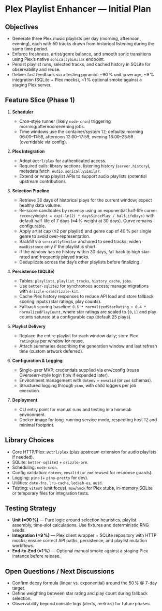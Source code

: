 # Plex Playlist Enhancer — Initial Plan

## Objectives
- Generate three Plex music playlists per day (morning, afternoon, evening), each with 50 tracks drawn from historical listening during the same time period.
- Enforce freshness, artist/genre balance, and smooth sonic transitions using Plex’s native `sonicallySimilar` endpoint.
- Persist playlist runs, selected tracks, and cached history in SQLite for observability and reuse.
- Deliver fast feedback via a testing pyramid: ~90 % unit coverage, ~9 % integration (SQLite + Plex mocks), ~1 % optional smoke against a staging Plex server.

## Feature Slice (Phase 1)
1. **Scheduler**
   - Cron-style runner (likely `node-cron`) triggering morning/afternoon/evening jobs.
   - Time windows use the container/system `TZ`; defaults: morning 06:00–11:59, afternoon 12:00–17:59, evening 18:00–23:59 (overridable via config).

2. **Plex Integration**
   - Adopt `@ctrl/plex` for authenticated access.
   - Required calls: library sections, listening history (`server.history`), metadata fetch, `Audio.sonicallySimilar`.
   - Extend or wrap playlist APIs to support audio playlists (potential upstream contribution).

3. **Selection Pipeline**
   - Retrieve 30 days of historical plays for the current window; expect healthy data volume.
   - Re-score candidates by recency using an exponential half-life curve: `recencyWeight = exp(-ln(2) * daysSincePlay / halfLifeDays)` with default half-life of 7 days (≈4 % weight at 30 days). Curve remains configurable.
   - Apply artist cap (≤2 per playlist) and genre cap of 40 % per single genre to avoid over-representation.
   - Backfill via `sonicallySimilar` anchored to seed tracks; widen `maxDistance` only if the playlist is short.
   - If the window has no history within 30 days, fall back to high star-rated and frequently played tracks.
   - Deduplicate across the day’s other playlists before finalizing.

4. **Persistence (SQLite)**
   - Tables: `playlists`, `playlist_tracks`, `history_cache`, `jobs`.
   - Use `better-sqlite3` for synchronous access; manage migrations with `drizzle-orm`/`drizzle-kit`.
   - Cache Plex history responses to reduce API load and store fallback scoring inputs (star ratings, play counts).
   - Fallback scoring baseline: `0.6 * normalizedStarRating + 0.4 * normalizedPlayCount`, where star ratings are scaled to `[0,1]` and play counts saturate at a configurable cap (default 25 plays).

5. **Playlist Delivery**
   - Replace the entire playlist for each window daily; store Plex `ratingKey` per window for reuse.
   - Attach summaries describing the generation window and last refresh time (custom artwork deferred).

6. **Configuration & Logging**
   - Single-user MVP: credentials supplied via env/config (reuse Overseerr-style login flow if expanded later).
   - Environment management with `dotenv` + `envalid` (or `zod` schemas).
   - Structured logging through `pino`, with child loggers per job execution.
7. **Deployment**
   - CLI entry point for manual runs and testing in a homelab environment.
   - Docker image for long-running service mode, respecting host `TZ` and minimal footprint.

## Library Choices
- Core HTTP/Plex: `@ctrl/plex` (plus upstream extension for audio playlists if needed).
- SQLite: `better-sqlite3` + `drizzle-orm`.
- Scheduling: `node-cron`.
- Config validation: `dotenv`, `envalid` (or `zod` reused for response guards).
- Logging: `pino` (+ `pino-pretty` for dev).
- Utilities: `date-fns`, `lru-cache`, `lodash-es`, `uuid`.
- Testing: `vitest` (unit focus), `msw`/`nock` for Plex stubs, in-memory SQLite or temporary files for integration tests.

## Testing Strategy
- **Unit (≈90 %)** — Pure logic around selection heuristics, playlist assembly, time-slot calculations. Use fixtures and deterministic RNG seeds.
- **Integration (≈9 %)** — Plex client wrapper + SQLite repository with HTTP mocks; ensure correct API paths, persistence, and playlist mutation workflows.
- **End-to-End (≈1 %)** — Optional manual smoke against a staging Plex instance before release.

## Open Questions / Next Discussions
- Confirm decay formula (linear vs. exponential) around the 50 % @ 7-day target.
- Define weighting between star rating and play count during fallback selection.
- Observability beyond console logs (alerts, metrics) for future phases.
